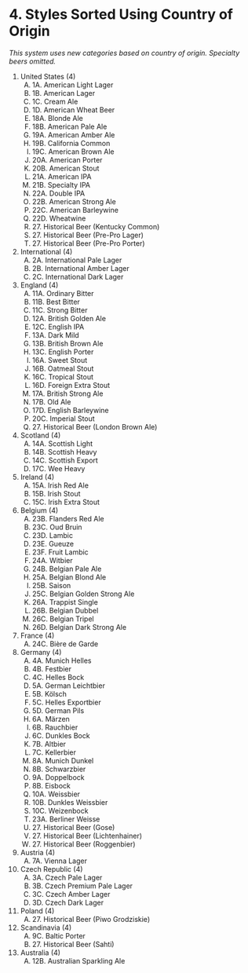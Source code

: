 # 4. Styles Sorted Using Country of Origin

_This system uses new categories based on country of origin. Specialty beers omitted._

<ol>
<li>United States (4)
<ol type="A">
<li>1A. American Light Lager
<li>1B. American Lager
<li>1C. Cream Ale
<li>1D. American Wheat Beer
<li>18A. Blonde Ale
<li>18B. American Pale Ale
<li>19A. American Amber Ale
<li>19B. California Common
<li>19C. American Brown Ale
<li>20A. American Porter
<li>20B. American Stout
<li>21A. American IPA
<li>21B. Specialty IPA
<li>22A. Double IPA
<li>22B. American Strong Ale
<li>22C. American Barleywine
<li>22D. Wheatwine
<li>27. Historical Beer (Kentucky Common)
<li>27. Historical Beer (Pre-Pro Lager)
<li>27. Historical Beer (Pre-Pro Porter)
</ol>
<li>International (4)
<ol type="A">
<li>2A. International Pale Lager
<li>2B. International Amber Lager
<li>2C. International Dark Lager
</ol>
<li>England (4)
<ol type="A">
<li>11A. Ordinary Bitter
<li>11B. Best Bitter
<li>11C. Strong Bitter
<li>12A. British Golden Ale
<li>12C. English IPA
<li>13A. Dark Mild
<li>13B. British Brown Ale
<li>13C. English Porter
<li>16A. Sweet Stout
<li>16B. Oatmeal Stout
<li>16C. Tropical Stout
<li>16D. Foreign Extra Stout
<li>17A. British Strong Ale
<li>17B. Old Ale
<li>17D. English Barleywine
<li>20C. Imperial Stout
<li>27. Historical Beer (London Brown Ale)
</ol>
<li>Scotland (4)
<ol type="A">
<li>14A. Scottish Light
<li>14B. Scottish Heavy
<li>14C. Scottish Export
<li>17C. Wee Heavy
</ol>
<li>Ireland (4)
<ol type="A">
<li>15A. Irish Red Ale
<li>15B. Irish Stout
<li>15C. Irish Extra Stout
</ol>
<li>Belgium (4)
<ol type="A">
<li>23B. Flanders Red Ale
<li>23C. Oud Bruin
<li>23D. Lambic
<li>23E. Gueuze
<li>23F. Fruit Lambic
<li>24A. Witbier
<li>24B. Belgian Pale Ale
<li>25A. Belgian Blond Ale
<li>25B. Saison
<li>25C. Belgian Golden Strong Ale
<li>26A. Trappist Single
<li>26B. Belgian Dubbel
<li>26C. Belgian Tripel
<li>26D. Belgian Dark Strong Ale
</ol>
<li>France (4)
<ol type="A">
<li>24C. Bière de Garde
</ol>
<li>Germany (4)
<ol type="A">
<li>4A. Munich Helles
<li>4B. Festbier
<li>4C. Helles Bock
<li>5A. German Leichtbier
<li>5B. Kölsch
<li>5C. Helles Exportbier
<li>5D. German Pils
<li>6A. Märzen
<li>6B. Rauchbier
<li>6C. Dunkles Bock
<li>7B. Altbier
<li>7C. Kellerbier
<li>8A. Munich Dunkel
<li>8B. Schwarzbier
<li>9A. Doppelbock
<li>8B. Eisbock
<li>10A. Weissbier
<li>10B. Dunkles Weissbier
<li>10C. Weizenbock
<li>23A. Berliner Weisse
<li>27. Historical Beer (Gose)
<li>27. Historical Beer (Lichtenhainer)
<li>27. Historical Beer (Roggenbier)
</ol>
<li>Austria (4)
<ol type="A">
<li>7A. Vienna Lager
</ol>
<li>Czech Republic (4)
<ol type="A">
<li>3A. Czech Pale Lager
<li>3B. Czech Premium Pale Lager
<li>3C. Czech Amber Lager
<li>3D. Czech Dark Lager
</ol>
<li>Poland (4)
<ol type="A">
<li>27. Historical Beer (Piwo Grodziskie)
</ol>
<li>Scandinavia (4)
<ol type="A">
<li>9C. Baltic Porter
<li>27. Historical Beer (Sahti)
</ol>
<li>Australia (4)
<ol type="A">
<li>12B. Australian Sparkling Ale
</ol></ol>